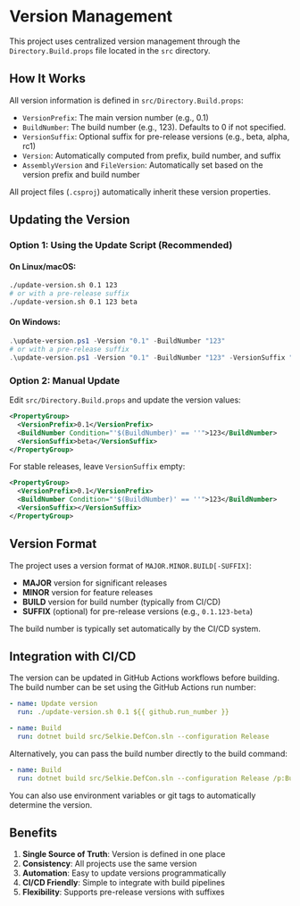 # Version Management

This project uses centralized version management through the `Directory.Build.props` file located in the `src` directory.

## How It Works

All version information is defined in `src/Directory.Build.props`:
- `VersionPrefix`: The main version number (e.g., 0.1)
- `BuildNumber`: The build number (e.g., 123). Defaults to 0 if not specified.
- `VersionSuffix`: Optional suffix for pre-release versions (e.g., beta, alpha, rc1)
- `Version`: Automatically computed from prefix, build number, and suffix
- `AssemblyVersion` and `FileVersion`: Automatically set based on the version prefix and build number

All project files (`.csproj`) automatically inherit these version properties.

## Updating the Version

### Option 1: Using the Update Script (Recommended)

#### On Linux/macOS:
```bash
./update-version.sh 0.1 123
# or with a pre-release suffix
./update-version.sh 0.1 123 beta
```

#### On Windows:
```powershell
.\update-version.ps1 -Version "0.1" -BuildNumber "123"
# or with a pre-release suffix
.\update-version.ps1 -Version "0.1" -BuildNumber "123" -VersionSuffix "beta"
```

### Option 2: Manual Update

Edit `src/Directory.Build.props` and update the version values:

```xml
<PropertyGroup>
  <VersionPrefix>0.1</VersionPrefix>
  <BuildNumber Condition="'$(BuildNumber)' == ''">123</BuildNumber>
  <VersionSuffix>beta</VersionSuffix>
</PropertyGroup>
```

For stable releases, leave `VersionSuffix` empty:
```xml
<PropertyGroup>
  <VersionPrefix>0.1</VersionPrefix>
  <BuildNumber Condition="'$(BuildNumber)' == ''">123</BuildNumber>
  <VersionSuffix></VersionSuffix>
</PropertyGroup>
```

## Version Format

The project uses a version format of `MAJOR.MINOR.BUILD[-SUFFIX]`:
- **MAJOR** version for significant releases
- **MINOR** version for feature releases  
- **BUILD** version for build number (typically from CI/CD)
- **SUFFIX** (optional) for pre-release versions (e.g., `0.1.123-beta`)

The build number is typically set automatically by the CI/CD system.

## Integration with CI/CD

The version can be updated in GitHub Actions workflows before building. The build number can be set using the GitHub Actions run number:

```yaml
- name: Update version
  run: ./update-version.sh 0.1 ${{ github.run_number }}

- name: Build
  run: dotnet build src/Selkie.DefCon.sln --configuration Release
```

Alternatively, you can pass the build number directly to the build command:

```yaml
- name: Build
  run: dotnet build src/Selkie.DefCon.sln --configuration Release /p:BuildNumber=${{ github.run_number }}
```

You can also use environment variables or git tags to automatically determine the version.

## Benefits

1. **Single Source of Truth**: Version is defined in one place
2. **Consistency**: All projects use the same version
3. **Automation**: Easy to update versions programmatically
4. **CI/CD Friendly**: Simple to integrate with build pipelines
5. **Flexibility**: Supports pre-release versions with suffixes
